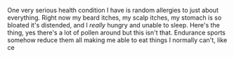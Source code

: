 One very serious health condition I have is random allergies to just about everything. Right now my beard itches, my scalp itches, my stomach is so bloated it's distended, and I *really* hungry and unable to sleep. Here's the thing, yes there's a lot of pollen around but this isn't that. Endurance sports somehow reduce them all making me able to eat things I normally can't, like ce
